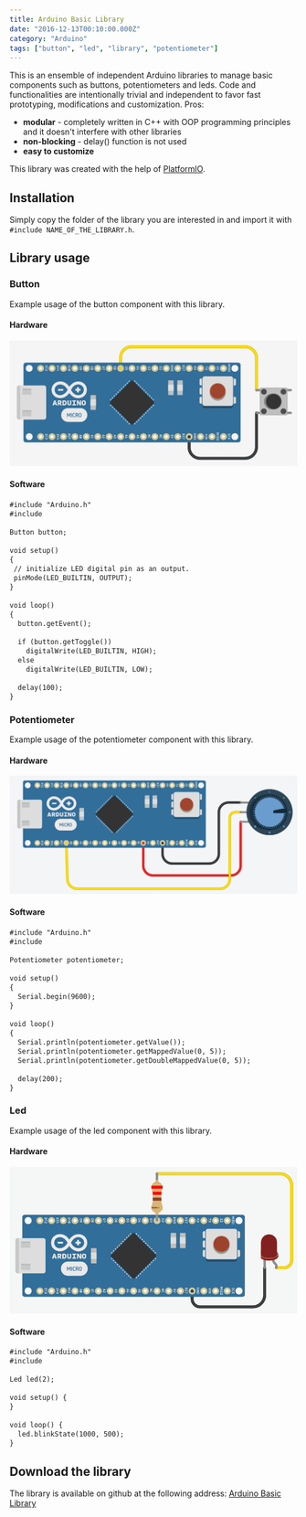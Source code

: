 ```yaml
---
title: Arduino Basic Library
date: "2016-12-13T00:10:00.000Z"
category: "Arduino"
tags: ["button", "led", "library", "potentiometer"]
---
```


This is an ensemble of independent Arduino libraries to manage basic components such as buttons, potentiometers and leds. Code and functionalities are intentionally trivial and independent to favor fast prototyping, modifications and customization. Pros:

*   **modular** \- completely written in C++ with OOP programming principles and it doesn't interfere with other libraries
*   **non-blocking** \- delay() function is not used
*   **easy to customize**

This library was created with the help of [PlatformIO](https://platformio.org/).

Installation
------------

Simply copy the folder of the library you are interested in and import it with `#include NAME_OF_THE_LIBRARY.h`.

Library usage
-------------

### Button

Example usage of the button component with this library.

#### Hardware

![button schema](./button_library.png)

#### Software
```
#include "Arduino.h"
#include 

Button button;

void setup()
{
 // initialize LED digital pin as an output.
 pinMode(LED_BUILTIN, OUTPUT);
}

void loop()
{
  button.getEvent();

  if (button.getToggle())
    digitalWrite(LED_BUILTIN, HIGH);
  else
    digitalWrite(LED_BUILTIN, LOW);

  delay(100);
}
```

### Potentiometer

Example usage of the potentiometer component with this library.

#### Hardware

![potentiometer schema](./potentiometer_library.png)

#### Software
```
#include "Arduino.h"
#include 

Potentiometer potentiometer;

void setup()
{
  Serial.begin(9600);
}

void loop()
{
  Serial.println(potentiometer.getValue());
  Serial.println(potentiometer.getMappedValue(0, 5));
  Serial.println(potentiometer.getDoubleMappedValue(0, 5));

  delay(200);
}
```

### Led

Example usage of the led component with this library.

#### Hardware

![led schema](./led_library.png)

#### Software
```
#include "Arduino.h"
#include 

Led led(2);

void setup() {
}

void loop() {
  led.blinkState(1000, 500);
}
```

Download the library
--------------------

The library is available on github at the following address:
[Arduino Basic Library](https://github.com/flaprimo/ArduinoBasicLibrary)